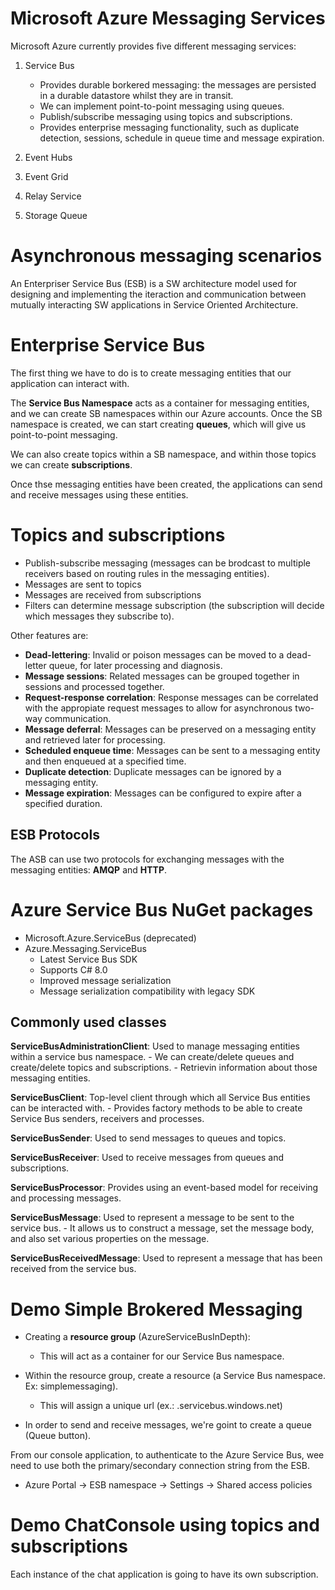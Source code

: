 # Microsoft Azure Messaging Services

Microsoft Azure currently provides five different messaging services:

1) Service Bus
	- Provides durable borkered messaging: the messages are persisted in a durable datastore whilst they are in transit.
	- We can implement point-to-point messaging using queues.
	- Publish/subscribe messaging using topics and subscriptions.
	- Provides enterprise messaging functionality, such as duplicate detection, sessions, schedule in queue time and message expiration.

2) Event Hubs

3) Event Grid

4) Relay Service

5) Storage Queue

# Asynchronous messaging scenarios

An Enterpriser Service Bus (ESB) is a SW architecture model used for designing and implementing the iteraction and communication between mutually interacting SW applications in Service Oriented Architecture.

# Enterprise Service Bus

The first thing we have to do is to create messaging entities that our application can interact with.

The **Service Bus Namespace** acts as a container for messaging entities, and we can create SB namespaces within our Azure accounts. Once the SB namespace is created, we can start creating **queues**, which will give us
point-to-point messaging.

We can also create topics within a SB namespace, and within those topics we can create **subscriptions**.

Once thse messaging entities have been created, the applications can send and receive messages using these entities.

# Topics and subscriptions

- Publish-subscribe messaging (messages can be brodcast to multiple receivers based on routing rules in the messaging entities).
- Messages are sent to topics
- Messages are received from subscriptions
- Filters can determine message subscription (the subscription will decide which messages they subscribe to).

Other features are:

- **Dead-lettering**: Invalid or poison messages can be moved to a dead-letter queue, for later processing and diagnosis.
- **Message sessions**: Related messages can be grouped together in sessions and processed together.
- **Request-response correlation**: Response messages can be correlated with the appropiate request messages to allow for asynchronous two-way communication.
- **Message deferral**: Messages can be preserved on a messaging entity and retrieved later for processing.
- **Scheduled enqueue time**: Messages can be sent to a messaging entity and then enqueued at a specified time.
- **Duplicate detection**: Duplicate messages can be ignored by a messaging entity.
- **Message expiration**: Messages can be configured to expire after a specified duration.

## ESB Protocols

The ASB can use two protocols for exchanging messages with the messaging entities: **AMQP** and **HTTP**.

# Azure Service Bus NuGet packages

- Microsoft.Azure.ServiceBus (deprecated)
- Azure.Messaging.ServiceBus
	- Latest Service Bus SDK
	- Supports C# 8.0
	- Improved message serialization
	- Message serialization compatibility with legacy SDK
	
## Commonly used classes

**ServiceBusAdministrationClient**: Used to manage messaging entities within a service bus namespace.
		- We can create/delete queues and create/delete topics and subscriptions.
		- Retrievin information about those messaging entities.
		
**ServiceBusClient**: Top-level client through which all Service Bus entities can be interacted with.
	- Provides factory methods to be able to create Service Bus senders, receivers and processes.
	
**ServiceBusSender**: Used to send messages to queues and topics.

**ServiceBusReceiver**: Used to receive messages from queues and subscriptions.

**ServiceBusProcessor**: Provides using an event-based model for receiving and processing messages.

**ServiceBusMessage**: Used to represent a message to be sent to the service bus.
	- It allows us to construct a message, set the message body, and also set various properties on the message.
	
**ServiceBusReceivedMessage**: Used to represent a message that has been received from the service bus.


# Demo Simple Brokered Messaging

- Creating a **resource group** (AzureServiceBusInDepth):
	- This will act as a container for our Service Bus namespace.
	
- Within the resource group, create a resource (a Service Bus namespace. Ex: simplemessaging).
	- This will assign a unique url (ex.: .servicebus.windows.net)
	
- In order to send and receive messages, we're goint to create a queue (Queue button).	

From our console application, to authenticate to the Azure Service Bus, wee need to use both the primary/secondary connection string from the ESB.
 - Azure Portal -> ESB namespace -> Settings -> Shared access policies

# Demo ChatConsole using topics and subscriptions

Each instance of the chat application is going to have its own subscription.

